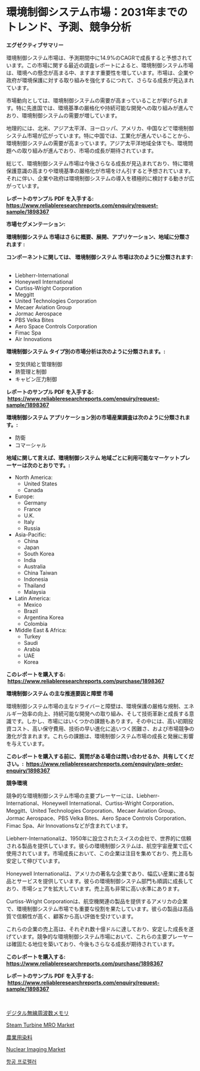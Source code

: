 <p><h1>環境制御システム市場：2031年までのトレンド、予測、競争分析</h1></p><p><strong>エグゼクティブサマリー</strong></p>
<p><p>環境制御システム市場は、予測期間中に14.9%のCAGRで成長すると予想されています。この市場に関する最近の調査レポートによると、環境制御システム市場は、環境への懸念が高まる中、ますます重要性を増しています。市場は、企業や政府が環境保護に対する取り組みを強化するにつれて、さらなる成長が見込まれています。</p><p>市場動向としては、環境制御システムの需要が高まっていることが挙げられます。特に先進国では、環境基準の厳格化や持続可能な開発への取り組みが進んでおり、環境制御システムの需要が増しています。</p><p>地理的には、北米、アジア太平洋、ヨーロッパ、アメリカ、中国などで環境制御システム市場が広がっています。特に中国では、工業化が進んでいることから、環境制御システムの需要が高まっています。アジア太平洋地域全体でも、環境問題への取り組みが進んでおり、市場の成長が期待されています。</p><p>総じて、環境制御システム市場は今後さらなる成長が見込まれており、特に環境保護意識の高まりや環境基準の厳格化が市場をけん引すると予想されています。それに伴い、企業や政府は環境制御システムの導入を積極的に検討する動きが広がっています。</p></p>
<p><strong>レポートのサンプル PDF を入手する: <a href="https://www.reliableresearchreports.com/enquiry/request-sample/1898367">https://www.reliableresearchreports.com/enquiry/request-sample/1898367</a></strong></p>
<p><strong>市場セグメンテーション:</strong></p>
<p><strong> 環境制御システム 市場はさらに概要、展開、アプリケーション、地域に分類されます :</strong></p>
<p><strong>コンポーネントに関しては、 環境制御システム 市場は次のように分類されます: &nbsp;</strong></p>
<p><ul><li>Liebherr-International</li><li>Honeywell International</li><li>Curtiss-Wright Corporation</li><li>Meggitt</li><li>United Technologies Corporation</li><li>Mecaer Aviation Group</li><li>Jormac Aerospace</li><li>PBS Velka Bites</li><li>Aero Space Controls Corporation</li><li>Fimac Spa</li><li>Air Innovations</li></ul></p>
<p><strong> 環境制御システム タイプ別の市場分析は次のように分類されます。:</strong></p>
<p><ul><li>空気供給と管理制御</li><li>熱管理と制御</li><li>キャビン圧力制御</li></ul></p>
<p><strong>レポートのサンプル PDF を入手する: &nbsp;<a href="https://www.reliableresearchreports.com/enquiry/request-sample/1898367">https://www.reliableresearchreports.com/enquiry/request-sample/1898367</a></strong></p>
<p><strong> 環境制御システム アプリケーション別の市場産業調査は次のように分類されます。:</strong></p>
<p><ul><li>防衛</li><li>コマーシャル</li></ul></p>
<p><strong>地域に関して言えば、環境制御システム 地域ごとに利用可能なマーケットプレーヤーは次のとおりです。:</strong></p>
<p><ul>
    <li>
        North America:
        <ul>
            <li>United States</li>
            <li>Canada</li>
        </ul>
    </li>
    <li>
        Europe:
        <ul>
            <li>Germany</li>
            <li>France</li>
            <li>U.K.</li>
            <li>Italy</li>
            <li>Russia</li>
        </ul>
    </li>
    <li>
        Asia-Pacific:
        <ul>
            <li>China</li>
            <li>Japan</li>
            <li>South Korea</li>
            <li>India</li>
            <li>Australia</li>
            <li>China Taiwan</li>
            <li>Indonesia</li>
            <li>Thailand</li>
            <li>Malaysia</li>
        </ul>
    </li>
    <li>
        Latin America:
        <ul>
            <li>Mexico</li>
            <li>Brazil</li>
            <li>Argentina Korea</li>
            <li>Colombia</li>
        </ul>
    </li>
    <li>
        Middle East & Africa:
        <ul>
            <li>Turkey</li>
            <li>Saudi</li>
            <li>Arabia</li>
            <li>UAE</li>
            <li>Korea</li>
        </ul>
    </li>
    </ul></p>
<p><strong>このレポートを購入する: &nbsp;<a href="https://www.reliableresearchreports.com/purchase/1898367">https://www.reliableresearchreports.com/purchase/1898367</a></strong></p>
<p><strong>環境制御システム の主な推進要因と障壁 市場</strong></p>
<p><p>環境制御システム市場の主なドライバーと障壁は、環境保護の厳格な規制、エネルギー効率の向上、持続可能な開発への取り組み、そして技術革新と成長する意識です。しかし、市場にはいくつかの課題もあります。その中には、高い初期投資コスト、高い保守費用、技術の早い進化に追いつく困難さ、および市場競争の激化が含まれます。これらの課題は、環境制御システム市場の成長と発展に影響を与えています。</p></p>
<p><strong>このレポートを購入する前に、質問がある場合は問い合わせるか、共有してください。:&nbsp; <a href="https://www.reliableresearchreports.com/enquiry/pre-order-enquiry/1898367">https://www.reliableresearchreports.com/enquiry/pre-order-enquiry/1898367</a></strong></p>
<p><strong>競争環境</strong></p>
<p><p>競争的な環境制御システム市場の主要プレーヤーには、Liebherr-International、Honeywell International、Curtiss-Wright Corporation、Meggitt、United Technologies Corporation、Mecaer Aviation Group、Jormac Aerospace、PBS Velka Bites、Aero Space Controls Corporation、Fimac Spa、Air Innovationsなどが含まれています。</p><p>Liebherr-Internationalは、1950年に設立されたスイスの会社で、世界的に信頼される製品を提供しています。彼らの環境制御システムは、航空宇宙産業で広く使用されています。市場成長において、この企業は注目を集めており、売上高も安定して伸びています。</p><p>Honeywell Internationalは、アメリカの著名な企業であり、幅広い産業に渡る製品とサービスを提供しています。彼らの環境制御システム部門も順調に成長しており、市場シェアを拡大しています。売上高も非常に高い水準にあります。</p><p>Curtiss-Wright Corporationは、航空機関連の製品を提供するアメリカの企業で、環境制御システム市場でも重要な役割を果たしています。彼らの製品は高品質で信頼性が高く、顧客から高い評価を受けています。</p><p>これらの企業の売上高は、それぞれ数十億ドルに達しており、安定した成長を遂げています。競争的な環境制御システム市場において、これらの主要プレーヤーは確固たる地位を築いており、今後もさらなる成長が期待されています。</p></p>
<p><strong>このレポートを購入する: &nbsp; <a href="https://www.reliableresearchreports.com/purchase/1898367">https://www.reliableresearchreports.com/purchase/1898367</a></strong></p>
<p><strong>レポートのサンプル PDF を入手する: &nbsp;<a href="https://www.reliableresearchreports.com/enquiry/request-sample/1898367">https://www.reliableresearchreports.com/enquiry/request-sample/1898367</a></strong><strong></strong></p>
<p>&nbsp;</p>
<p><p><a href="https://github.com/bevdtkn4419963/Market-Research-Report-List-1/blob/main/1636061194195.md">デジタル無線周波数メモリ</a></p><p><a href="https://issuu.com/reportprime-2/docs/steam-turbine-mro-market-size-2030.pptx">Steam Turbine MRO Market</a></p><p><a href="https://medium.com/@alyle7648/%E8%BE%B2%E6%A5%AD%E6%9F%93%E6%96%99%E5%B8%82%E5%A0%B4%E8%AA%BF%E6%9F%BB%E3%83%AC%E3%83%9D%E3%83%BC%E3%83%88-%E3%81%9D%E3%81%AE%E6%AD%B4%E5%8F%B2%E3%81%A82031%E5%B9%B4%E3%81%BE%E3%81%A7%E3%81%AE%E4%BA%88%E6%B8%AC-66393e4c6f0d">農業用染料</a></p><p><a href="https://issuu.com/reportprime-2/docs/nuclear-imaging-market-size-2030.pptx">Nuclear Imaging Market</a></p><p><a href="https://github.com/vsoq0zknh59/Market-Research-Report-List-1/blob/main/8682625193919.md">항공 프로펠러</a></p></p>